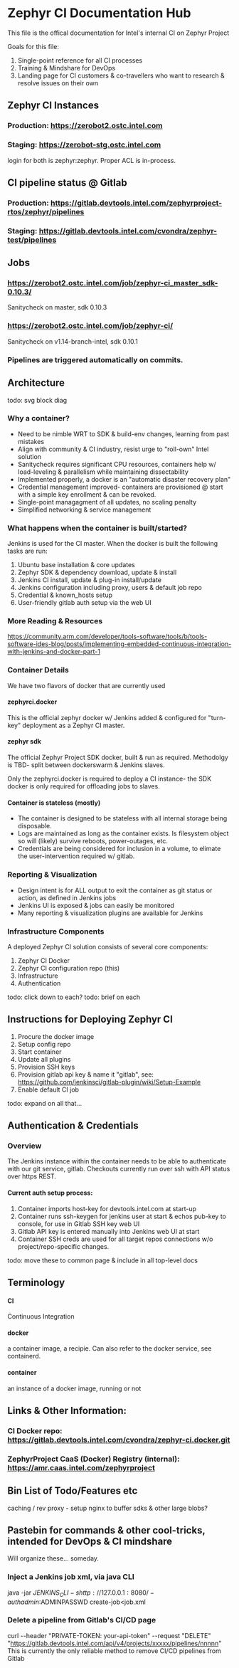 # Zephyr CI Documentation Hub

This file is the offical documentation for Intel's internal CI on Zephyr Project 

Goals for this file:
1. Single-point reference for all CI processes
1. Training & Mindshare for DevOps
1. Landing page for CI customers & co-travellers who want to research & resolve issues on their own
  
## Zephyr CI Instances
### Production:	https://zerobot2.ostc.intel.com
### Staging: 	https://zerobot-stg.ostc.intel.com
login for both is zephyr:zephyr. Proper ACL is in-process.

## CI pipeline status @ Gitlab
### Production: 	https://gitlab.devtools.intel.com/zephyrproject-rtos/zephyr/pipelines
### Staging:	https://gitlab.devtools.intel.com/cvondra/zephyr-test/pipelines

## Jobs
### https://zerobot2.ostc.intel.com/job/zephyr-ci_master_sdk-0.10.3/
Sanitycheck on master, sdk 0.10.3

### https://zerobot2.ostc.intel.com/job/zephyr-ci/
Sanitycheck on v1.14-branch-intel, sdk 0.10.1

### Pipelines are triggered automatically on commits.

## Architecture

todo: svg block diag

### Why a container? 
* Need to be nimble WRT to SDK & build-env changes, learning from past mistakes
* Align with community & CI industry, resist urge to "roll-own" Intel solution
* Sanitycheck requires significant CPU resources, containers help w/ load-leveling & parallelism while maintaining dissectability
* Implemented properly, a docker is an "automatic disaster recovery plan"
* Credential management improved- containers are provisioned @ start with a simple key enrollment & can be revoked.
* Single-point managagment of all updates, no scaling penalty
* Simplified networking & service management

### What happens when the container is built/started?
Jenkins is used for the CI master. When the docker is built the following tasks are run:
1. Ubuntu base installation & core updates
1. Zephyr SDK & dependency download, update & install
1. Jenkins CI install, update & plug-in install/update
1. Jenkins configuration including proxy, users & default job repo
1. Credential & known_hosts setup
1. User-friendly gitlab auth setup via the web UI

### More Reading & Resources
https://community.arm.com/developer/tools-software/tools/b/tools-software-ides-blog/posts/implementing-embedded-continuous-integration-with-jenkins-and-docker-part-1

### Container Details

We have two flavors of docker that are currently used

#### zephyrci.docker
This is the official zephyr docker w/ Jenkins added & configured for "turn-key" deployment as a Zephyr CI master.

#### zephyr sdk
The official Zephyr Project SDK docker, built & run as required. Methodolgy is TBD- split between dockerswarm & Jenkins slaves.

Only the zephyrci.docker is required to deploy a CI instance- the SDK docker is only required for offloading jobs to slaves.

#### Container is stateless (mostly)

* The container is designed to be stateless with all internal storage being disposable.
* Logs are maintained as long as the container exists. Is filesystem object so will (likely) survive reboots, power-outages, etc.
* Credentials are being considered for inclusion in a volume, to elimate the user-intervention required w/ gitlab.

### Reporting & Visualization

* Design intent is for ALL output to exit the container as git status or action, as defined in Jenkins jobs
* Jenkins UI is exposed & jobs can easily be monitored
* Many reporting & visualization plugins are available for Jenkins

### Infrastructure Components

A deployed Zephyr CI solution consists of several core components:

1. Zephyr CI Docker 
1. Zephyr CI configuration repo (this)
1. Infrastructure
1. Authentication

todo: click down to each?
todo: brief on each


## Instructions for Deploying Zephyr CI

1. Procure the docker image
1. Setup config repo
1. Start container
1. Update all plugins
1. Provision SSH keys
1. Provision gitlab api key & name it "gitlab", see: https://github.com/jenkinsci/gitlab-plugin/wiki/Setup-Example
1. Enable default CI job

todo: expand on all that...

## Authentication & Credentials

### Overview
The Jenkins instance within the container needs to be able to authenticate with our git service, gitlab.
Checkouts currently run over ssh with API status over https REST.

#### Current auth setup process:
1. Container imports host-key for devtools.intel.com at start-up
1. Container runs ssh-keygen for jenkins user at start & echos pub-key to console, for use in Gitlab SSH key web UI
1. Gitlab API key is entered manually into Jenkins web UI at start
1. Container SSH creds are used for all target repos connections w/o project/repo-specific changes.

todo: move these to common page & include in all top-level docs
## Terminology

#### CI
Continuous Integration
#### docker
a container image, a recipie. Can also refer to the docker service, see containerd. 
#### container
an instance of a docker image, running or not

## Links & Other Information:
### CI Docker repo: https://gitlab.devtools.intel.com/cvondra/zephyr-ci.docker.git
### ZephyrProject CaaS (Docker) Registry (internal): https://amr.caas.intel.com/zephyrproject

## Bin List of Todo/Features etc

caching / rev proxy - setup nginx to buffer sdks & other large blobs?

## Pastebin for commands & other cool-tricks, intended for DevOps & CI mindshare
Will organize these... someday.

### Inject a Jenkins job xml, via java CLI
java -jar $JENKINS_CLI -s http://127.0.0.1:8080/ -auth admin:$ADMINPASSWD create-job<job.xml

### Delete a pipeline from Gitlab's CI/CD page
curl --header "PRIVATE-TOKEN: your-api-token" --request "DELETE" "https://gitlab.devtools.intel.com/api/v4/projects/xxxxx/pipelines/nnnnn"
This is currently the only reliable method to remove CI/CD pipelines from Gitlab

